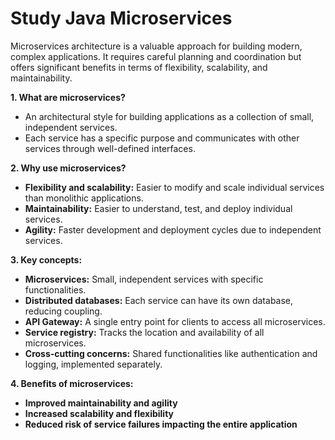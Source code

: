# Study Java Microservices

Microservices architecture is a valuable approach for building modern, complex applications. It requires careful planning and coordination but offers significant benefits in terms of flexibility, scalability, and maintainability.

**1. What are microservices?**

- An architectural style for building applications as a collection of small, independent services.
- Each service has a specific purpose and communicates with other services through well-defined interfaces.

**2. Why use microservices?**

- **Flexibility and scalability:** Easier to modify and scale individual services than monolithic applications.
- **Maintainability:** Easier to understand, test, and deploy individual services.
- **Agility:** Faster development and deployment cycles due to independent services.

**3. Key concepts:**

- **Microservices:** Small, independent services with specific functionalities.
- **Distributed databases:** Each service can have its own database, reducing coupling.
- **API Gateway:** A single entry point for clients to access all microservices.
- **Service registry:** Tracks the location and availability of all microservices.
- **Cross-cutting concerns:** Shared functionalities like authentication and logging, implemented separately.

**4. Benefits of microservices:**

- **Improved maintainability and agility**
- **Increased scalability and flexibility**
- **Reduced risk of service failures impacting the entire application**
